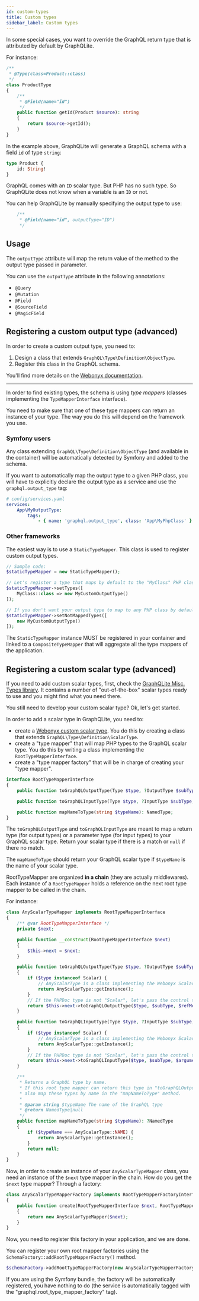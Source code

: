 ```yaml
---
id: custom-types
title: Custom types
sidebar_label: Custom types
---
```


In some special cases, you want to override the GraphQL return type that is attributed by default by GraphQLite.

For instance:

```php
/**
 * @Type(class=Product::class)
 */
class ProductType
{
    /**
     * @Field(name="id")
     */
    public function getId(Product $source): string
    {
        return $source->getId();
    }
}
```

In the example above, GraphQLite will generate a GraphQL schema with a field `id` of type `string`:

```graphql
type Product {
    id: String!
}
```

GraphQL comes with an `ID` scalar type. But PHP has no such type. So GraphQLite does not know when a variable
is an `ID` or not.

You can help GraphQLite by manually specifying the output type to use:

```php
    /**
     * @Field(name="id", outputType="ID")
     */
``` 

## Usage

The `outputType` attribute will map the return value of the method to the output type passed in parameter.

You can use the `outputType` attribute in the following annotations:

* `@Query`
* `@Mutation`
* `@Field`
* `@SourceField`
* `@MagicField`

## Registering a custom output type (advanced)

In order to create a custom output type, you need to:

1. Design a class that extends `GraphQL\Type\Definition\ObjectType`.
2. Register this class in the GraphQL schema.

You'll find more details on the [Webonyx documentation](https://webonyx.github.io/graphql-php/type-system/object-types/).

---

In order to find existing types, the schema is using *type mappers* (classes implementing the `TypeMapperInterface` interface).

You need to make sure that one of these type mappers can return an instance of your type. The way you do this will depend on the framework
you use.

### Symfony users

Any class extending `GraphQL\Type\Definition\ObjectType` (and available in the container) will be automatically detected 
by Symfony and added to the schema.

If you want to automatically map the output type to a given PHP class, you will have to explicitly declare the output type
as a service and use the `graphql.output_type` tag:

```yaml
# config/services.yaml
services:
    App\MyOutputType:
        tags:
            - { name: 'graphql.output_type', class: 'App\MyPhpClass' }
```

### Other frameworks

The easiest way is to use a `StaticTypeMapper`. This class is used to register custom output types.

```php
// Sample code:
$staticTypeMapper = new StaticTypeMapper();

// Let's register a type that maps by default to the "MyClass" PHP class
$staticTypeMapper->setTypes([
    MyClass::class => new MyCustomOutputType()
]);

// If you don't want your output type to map to any PHP class by default, use:
$staticTypeMapper->setNotMappedTypes([
    new MyCustomOutputType()
]);

```

The `StaticTypeMapper` instance MUST be registered in your container and linked to a `CompositeTypeMapper`
that will aggregate all the type mappers of the application.

## Registering a custom scalar type (advanced)

If you need to add custom scalar types, first, check the [GraphQLite Misc. Types library](https://github.com/thecodingmachine/graphqlite-misc-types).
It contains a number of "out-of-the-box" scalar types ready to use and you might find what you need there.

You still need to develop your custom scalar type? Ok, let's get started.

In order to add a scalar type in GraphQLite, you need to:

- create a [Webonyx custom scalar type](https://webonyx.github.io/graphql-php/type-system/scalar-types/#writing-custom-scalar-types).
  You do this by creating a class that extends `GraphQL\Type\Definition\ScalarType`.
- create a "type mapper" that will map PHP types to the GraphQL scalar type. You do this by writing a class implementing the `RootTypeMapperInterface`.
- create a "type mapper factory" that will be in charge of creating your "type mapper".

```php
interface RootTypeMapperInterface
{
    public function toGraphQLOutputType(Type $type, ?OutputType $subType, ReflectionMethod $refMethod, DocBlock $docBlockObj): OutputType;

    public function toGraphQLInputType(Type $type, ?InputType $subType, string $argumentName, ReflectionMethod $refMethod, DocBlock $docBlockObj): InputType;

    public function mapNameToType(string $typeName): NamedType;
}
```

The `toGraphQLOutputType` and `toGraphQLInputType` are meant to map a return type (for output types) or a parameter type (for input types)
to your GraphQL scalar type. Return your scalar type if there is a match or `null` if there no match.

The `mapNameToType` should return your GraphQL scalar type if `$typeName` is the name of your scalar type.

RootTypeMapper are organized **in a chain** (they are actually middlewares).
Each instance of a `RootTypeMapper` holds a reference on the next root type mapper to be called in the chain.

For instance:

```php
class AnyScalarTypeMapper implements RootTypeMapperInterface
{
    /** @var RootTypeMapperInterface */
    private $next;

    public function __construct(RootTypeMapperInterface $next)
    {
        $this->next = $next;
    }

    public function toGraphQLOutputType(Type $type, ?OutputType $subType, ReflectionMethod $refMethod, DocBlock $docBlockObj): ?OutputType
    {
        if ($type instanceof Scalar) {
            // AnyScalarType is a class implementing the Webonyx ScalarType type.
            return AnyScalarType::getInstance();
        }
        // If the PHPDoc type is not "Scalar", let's pass the control to the next type mapper in the chain
        return $this->next->toGraphQLOutputType($type, $subType, $refMethod, $docBlockObj);
    }

    public function toGraphQLInputType(Type $type, ?InputType $subType, string $argumentName, ReflectionMethod $refMethod, DocBlock $docBlockObj): ?InputType
    {
        if ($type instanceof Scalar) {
            // AnyScalarType is a class implementing the Webonyx ScalarType type.
            return AnyScalarType::getInstance();
        }
        // If the PHPDoc type is not "Scalar", let's pass the control to the next type mapper in the chain
        return $this->next->toGraphQLInputType($type, $subType, $argumentName, $refMethod, $docBlockObj);
    }

    /**
     * Returns a GraphQL type by name.
     * If this root type mapper can return this type in "toGraphQLOutputType" or "toGraphQLInputType", it should
     * also map these types by name in the "mapNameToType" method.
     *
     * @param string $typeName The name of the GraphQL type
     * @return NamedType|null
     */
    public function mapNameToType(string $typeName): ?NamedType
    {
        if ($typeName === AnyScalarType::NAME) {
            return AnyScalarType::getInstance();
        }
        return null;
    }
}
```

Now, in order to create an instance of your `AnyScalarTypeMapper` class, you need an instance of the `$next` type mapper in the chain.
How do you get the `$next` type mapper? Through a factory:

```php
class AnyScalarTypeMapperFactory implements RootTypeMapperFactoryInterface
{
    public function create(RootTypeMapperInterface $next, RootTypeMapperFactoryContext $context): RootTypeMapperInterface
    {
        return new AnyScalarTypeMapper($next);
    }
}
```

Now, you need to register this factory in your application, and we are done.

You can register your own root mapper factories using the `SchemaFactory::addRootTypeMapperFactory()` method.

```php
$schemaFactory->addRootTypeMapperFactory(new AnyScalarTypeMapperFactory());
```
 
If you are using the Symfony bundle, the factory will be automatically registered, you have nothing to do (the service 
is automatically tagged with the "graphql.root_type_mapper_factory" tag).
